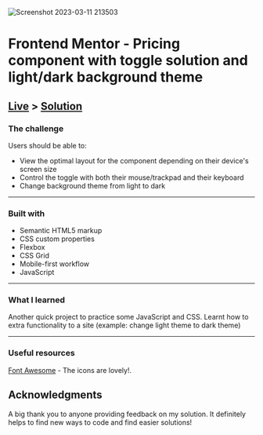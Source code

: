 ![Screenshot 2023-03-11 213503](https://user-images.githubusercontent.com/31295561/224510423-58970dd4-52a6-4da7-8380-dd35e2e822fb.png)

# Frontend Mentor - Pricing component with toggle solution and light/dark background theme

 ## [Live](https://your-live-site-url.com) > [Solution](https://your-live-site-url.com)
 


### The challenge

Users should be able to:

- View the optimal layout for the component depending on their device's screen size
- Control the toggle with both their mouse/trackpad and their keyboard
- Change background theme from light to dark

***

### Built with

- Semantic HTML5 markup
- CSS custom properties
- Flexbox
- CSS Grid
- Mobile-first workflow
- JavaScript

***

### What I learned

Another quick project to practice some JavaScript and CSS. Learnt how to extra functionality to a site (example: change light theme to dark theme)

***

### Useful resources

[Font Awesome](https://www.fontawesome.com) - The icons are lovely!.



## Acknowledgments

A big thank you to anyone providing feedback on my solution. It definitely helps to find new ways to code and find easier solutions!
